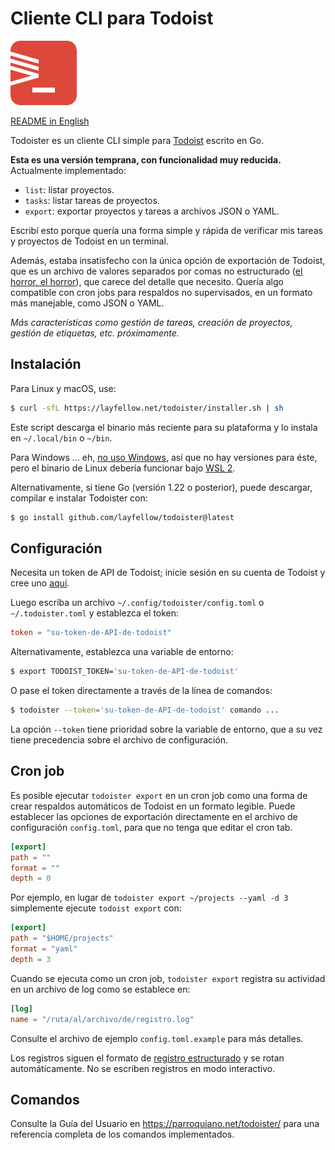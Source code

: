 # Cliente CLI para Todoist

![](icon.png)

[README in English](README.md)

Todoister es un cliente CLI simple para [Todoist](https://todoist.com/) escrito en Go.

**Esta es una versión temprana, con funcionalidad muy reducida.** Actualmente implementado:

- `list`: listar proyectos.
- `tasks`: listar tareas de proyectos.
- `export`: exportar proyectos y tareas a archivos JSON o YAML.

Escribí esto porque quería una forma simple y rápida de verificar mis tareas y proyectos de Todoist en un terminal.

Además, estaba insatisfecho con la única opción de exportación de Todoist, que es un archivo de valores separados por comas no estructurado
([el horror, el horror](https://www.oxfordreference.com/display/10.1093/acref/9780199567454.001.0001/acref-9780199567454-e-931)),
que carece del detalle que necesito. Quería algo compatible con cron jobs para respaldos no supervisados, en un formato más manejable, como JSON o YAML.

*Más características como gestión de tareas, creación de proyectos, gestión de etiquetas, etc. próximamente.*

## Instalación

Para Linux y macOS, use:

```sh
$ curl -sfL https://layfellow.net/todoister/installer.sh | sh
```

Este script descarga el binario más reciente para su plataforma y lo instala en `~/.local/bin` o `~/bin`.

Para Windows ... eh,
[no uso Windows](https://www.fsf.org/es/news/la-vida-es-mejor-juntos-cuando-evitas-windows-11),
así que no hay versiones para éste, pero el binario de Linux debería funcionar bajo
[WSL 2](https://learn.microsoft.com/en-us/windows/wsl/).

Alternativamente, si tiene Go (versión 1.22 o posterior), puede descargar, compilar e instalar
Todoister con:

```sh
$ go install github.com/layfellow/todoister@latest
```

## Configuración

Necesita un token de API de Todoist; inicie sesión en su cuenta de Todoist y cree uno
[aquí](https://app.todoist.com/app/settings/integrations/developer).

Luego escriba un archivo `~/.config/todoister/config.toml` o `~/.todoister.toml` y establezca el token:

```toml
token = "su-token-de-API-de-todoist"
```

Alternativamente, establezca una variable de entorno:

```sh
$ export TODOIST_TOKEN='su-token-de-API-de-todoist'
```
O pase el token directamente a través de la línea de comandos:

```sh
$ todoister --token='su-token-de-API-de-todoist' comando ...
```
La opción `--token` tiene prioridad sobre la variable de entorno, que a su vez tiene precedencia sobre el archivo de configuración.

## Cron job

Es posible ejecutar `todoister export` en un cron job como una forma de crear respaldos automáticos de Todoist en un formato legible.
Puede establecer las opciones de exportación directamente en el archivo de configuración `config.toml`, para que no tenga que editar el cron tab.

```toml
[export]
path = ""
format = ""
depth = 0
```

Por ejemplo, en lugar de `todoister export ~/projects --yaml -d 3` simplemente ejecute `todoist export` con:

```toml
[export]
path = "$HOME/projects"
format = "yaml"
depth = 3
```
Cuando se ejecuta como un cron job, `todoister export` registra su actividad en un archivo de log como se establece en:

```toml
[log]
name = "/ruta/al/archivo/de/registro.log"
```

Consulte el archivo de ejemplo `config.toml.example` para más detalles.

Los registros siguen el formato de
[registro estructurado](https://pkg.go.dev/log/slog) y se rotan automáticamente.
No se escriben registros en modo interactivo.

## Comandos

Consulte la Guía del Usuario en https://parroquiano.net/todoister/ para una referencia completa de los comandos implementados.

